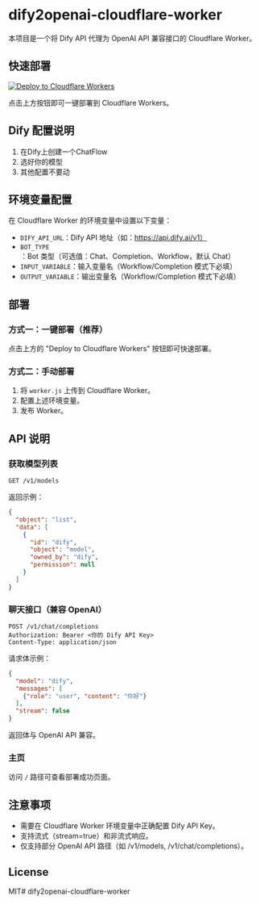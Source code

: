 # dify2openai-cloudflare-worker

本项目是一个将 Dify API 代理为 OpenAI API 兼容接口的 Cloudflare Worker。

## 快速部署

[![Deploy to Cloudflare Workers](https://deploy.workers.cloudflare.com/button)](https://deploy.workers.cloudflare.com/?url=https://github.com/eightHundreds/dify2openai-cloudflare-worker)

点击上方按钮即可一键部署到 Cloudflare Workers。

## Dify 配置说明

1. 在Dify上创建一个ChatFlow
2. 选好你的模型
3. 其他配置不要动


## 环境变量配置

在 Cloudflare Worker 的环境变量中设置以下变量：

- `DIFY_API_URL`：Dify API 地址（如：https://api.dify.ai/v1）
- `BOT_TYPE`：Bot 类型（可选值：Chat、Completion、Workflow，默认 Chat）
- `INPUT_VARIABLE`：输入变量名（Workflow/Completion 模式下必填）
- `OUTPUT_VARIABLE`：输出变量名（Workflow/Completion 模式下必填）

## 部署

### 方式一：一键部署（推荐）

点击上方的 "Deploy to Cloudflare Workers" 按钮即可快速部署。

### 方式二：手动部署

1. 将 `worker.js` 上传到 Cloudflare Worker。
2. 配置上述环境变量。
3. 发布 Worker。

## API 说明

### 获取模型列表

```
GET /v1/models
```

返回示例：

```json
{
  "object": "list",
  "data": [
    {
      "id": "dify",
      "object": "model",
      "owned_by": "dify",
      "permission": null
    }
  ]
}
```

### 聊天接口（兼容 OpenAI）

```
POST /v1/chat/completions
Authorization: Bearer <你的 Dify API Key>
Content-Type: application/json
```

请求体示例：

```json
{
  "model": "dify",
  "messages": [
    {"role": "user", "content": "你好"}
  ],
  "stream": false
}
```

返回体与 OpenAI API 兼容。

### 主页

访问 `/` 路径可查看部署成功页面。

## 注意事项

- 需要在 Cloudflare Worker 环境变量中正确配置 Dify API Key。
- 支持流式（stream=true）和非流式响应。
- 仅支持部分 OpenAI API 路径（如 /v1/models, /v1/chat/completions）。

## License

MIT# dify2openai-cloudflare-worker